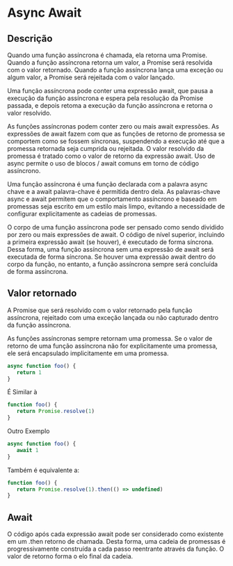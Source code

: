 # Async Await

## Descrição

Quando uma função assíncrona é chamada, ela retorna uma Promise. Quando 
a função assíncrona retorna um valor, a Promise será resolvida com o valor
retornado. Quando a função assíncrona lança uma exceção ou algum valor, 
a Promise será rejeitada com o valor lançado.

Uma função assíncrona pode conter uma expressão await, que pausa a execução 
da função assíncrona e espera pela resolução da Promise passada, e depois 
retoma a execução da função assíncrona e retorna o valor resolvido.

As funções assíncronas podem conter zero ou mais await expressões. As expressões 
de await fazem com que as funções de retorno de promessa se comportem como se 
fossem síncronas, suspendendo a execução até que a promessa retornada seja 
cumprida ou rejeitada. O valor resolvido da promessa é tratado como o valor 
de retorno da expressão await. Uso de async permite o uso de blocos / await 
comuns em torno de código assíncrono.

Uma função assíncrona é uma função declarada com a palavra async chave 
e a await palavra-chave é permitida dentro dela. As palavras-chave async e 
await permitem que o comportamento assíncrono e baseado em promessas seja 
escrito em um estilo mais limpo, evitando a necessidade de configurar 
explicitamente as cadeias de promessas.

O corpo de uma função assíncrona pode ser pensado como sendo dividido por 
zero ou mais expressões de await. O código de nível superior, incluindo a 
primeira expressão await (se houver), é executado de forma síncrona. Dessa 
forma, uma função assíncrona sem uma expressão de await será executada de 
forma síncrona. Se houver uma expressão await dentro do corpo da função, no 
entanto, a função assíncrona sempre será concluída de forma assíncrona.

## Valor retornado

A Promise que será resolvido com o valor retornado pela função assíncrona, 
rejeitado com uma exceção lançada ou não capturado dentro da função assíncrona.

As funções assíncronas sempre retornam uma promessa. Se o valor de retorno de 
uma função assíncrona não for explicitamente uma promessa, ele será encapsulado 
implicitamente em uma promessa.

```javascript
async function foo() {
   return 1
}
```

É Similar à

```javascript
function foo() {
   return Promise.resolve(1)
}
```

Outro Exemplo

```javascript
async function foo() {
   await 1
}
```

Também é equivalente a:

```javascript
function foo() {
   return Promise.resolve(1).then(() => undefined)
}
```

## Await

O código após cada expressão await pode ser considerado como existente em um .then 
retorno de chamada. Desta forma, uma cadeia de promessas é progressivamente 
construída a cada passo reentrante através da função. O valor de retorno forma 
o elo final da cadeia.
